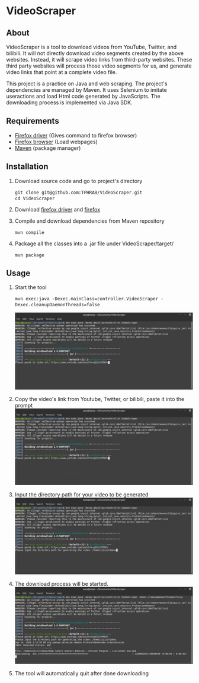 # VideoScraper

## About

VideoScraper is a tool to download videos from YouTube, Twitter, and bilibili. It 
will not directly download video segments created by the above websites. Instead, 
it will scrape video links from third-party websites. These third party websites 
will process those video segments for us, and generate video links that point at a 
complete video file.

This project is a practice on Java and web scraping. The project's dependencies
are managed by Maven. It uses Selenium to imitate useractions and load Html code 
generated by JavaScripts. The downloading process is implemented via Java SDK.

## Requirements
- [Firefox driver](https://github.com/mozilla/geckodriver/releases) (Gives command to firefox browser)
- [Firefox browser](https://www.mozilla.org/en-US/firefox/) (Load webpages)
- [Maven](https://maven.apache.org/download.cgi) (package manager)

## Installation

1. Download source code and go to project's directory
    ```
    git clone git@github.com:TPHRAB/VideoScraper.git
    cd VideoScraper
    ```
2. Download [firefox driver](https://github.com/mozilla/geckodriver/releases) and [firefox](https://www.mozilla.org/en-US/firefox/)

3. Compile and download dependencies from Maven repository
    ```
    mvn compile
    ```
4. Package all the classes into a .jar file under VideoScraper/target/
    ```
    mvn package
    ```

## Usage

1. Start the tool
    ```
    mvn exec:java -Dexec.mainClass=controller.VideoScraper -Dexec.cleanupDaemonThreads=false
    ```
    ![Step 1](imgs/step1.png)

2. Copy the video's link from Youtube, Twitter, or bilibili, paste it into the prompt
    ![Step 2](imgs/step2.png)

3. Input the directory path for your video to be generated
    ![Step 3](imgs/step3.png)

4. The download process will be started.
    ![Step 4](imgs/step4.png)
    
5. The tool will automatically quit after done downloading